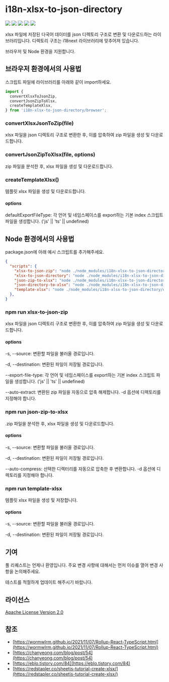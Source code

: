 # i18n-xlsx-to-json-directory

![](https://img.shields.io/npm/v/i18n-xlsx-to-json-directory)
![](https://img.shields.io/npm/l/i18n-xlsx-to-json-directory)
![](https://img.shields.io/npm/dt/i18n-xlsx-to-json-directory)
![](https://img.shields.io/github/contributors/snapperbay4453/i18n-xlsx-to-json-directory)
![](https://img.shields.io/github/last-commit/snapperbay4453/i18n-xlsx-to-json-directory)


xlsx 파일에 저장된 다국어 데이터를 json 디렉토리 구조로 변환 및 다운로드하는 라이브러리입니다. 디렉토리 구조는 i18next 라이브러리에 맞추어져 있습니다.

브라우저 및 Node 환경을 지원합니다.


## 브라우저 환경에서의 사용법

스크립트 파일에 라이브러리를 아래와 같이 import하세요.

```javascript
import {
  convertXlsxToJsonZip,
  convertJsonZipToXlsx,
  createTemplateXlsx,
} from 'i18n-xlsx-to-json-directory/browser';
```

### convertXlsxJsonToZip(file)

xlsx 파일을 json 디렉토리 구조로 변환한 후, 이를 압축하여 zip 파일을 생성 및 다운로드합니다.

### convertJsonZipToXlsx(file, options)

zip 파일을 분석한 후, xlsx 파일을 생성 및 다운로드합니다.

### createTemplateXlsx()

템플릿 xlsx 파일을 생성 및 다운로드합니다.

#### options

defaultExportFileType: 각 언어 및 네임스페이스를 export하는 기본 index 스크립트 파일을 생성합니다. ('js' || 'ts' || undefined)


## Node 환경에서의 사용법

package.json에 아래 예시 스크립트를 추가해주세요.

```json
{
  "scripts": {
    "xlsx-to-json-zip": "node ./node_modules/i18n-xlsx-to-json-directory/dist/node.cjs xlsx-to-json-zip -s ./i18n.xlsx -d ./i18n.zip --export-file-type js",
    "xlsx-to-json-directory": "node ./node_modules/i18n-xlsx-to-json-directory/dist/node.cjs xlsx-to-json-zip -s ./i18n.xlsx -d ./i18n --export-file-type ts --auto-extract",
    "json-zip-to-xlsx": "node ./node_modules/i18n-xlsx-to-json-directory/dist/node.cjs json-zip-to-xlsx -s ./i18n.zip -d ./i18n.xlsx",
    "json-directory-to-xlsx": "node ./node_modules/i18n-xlsx-to-json-directory/dist/node.cjs json-zip-to-xlsx -s ./i18n -d ./i18n.xlsx --auto-compress",
    "template-xlsx": "node ./node_modules/i18n-xlsx-to-json-directory/dist/node.cjs template-xlsx -d ./template_i18n.xlsx"
  },
}
```

### npm run xlsx-to-json-zip

xlsx 파일을 json 디렉토리 구조로 변환한 후, 이를 압축하여 zip 파일을 생성 및 다운로드합니다.

#### options

-s, --source: 변환할 파일을 불러올 경로입니다.

-d, --destination: 변환된 파일이 저장될 경로입니다.

--export-file-type: 각 언어 및 네임스페이스를 export하는 기본 index 스크립트 파일을 생성합니다. ('js' || 'ts' || undefined)

--auto-extract: 변환된 zip 파일을 자동으로 압축 해제합니다. -d 옵션에 디렉토리를 지정해야 합니다.

### npm run json-zip-to-xlsx

.zip 파일을 분석한 후, xlsx 파일을 생성 및 다운로드합니다.

#### options

-s, --source: 변환할 파일을 불러올 경로입니다.

-d, --destination: 변환된 파일이 저장될 경로입니다.

--auto-compress: 선택한 디렉터리를 자동으로 압축한 후 변환합니다. -d 옵션에 디렉토리를 지정해야 합니다.

### npm run template-xlsx

템플릿 xlsx 파일을 생성 및 저장합니다.

#### options

-s, --source: 변환할 파일을 불러올 경로입니다.

-d, --destination: 변환된 파일이 저장될 경로입니다.


## 기여

풀 리퀘스트는 언제나 환영입니다. 주요 변경 사항에 대해서는 먼저 이슈를 열어 변경 사항을 논의해주세요.

테스트를 적절하게 업데이트 해주시기 바랍니다.


## 라이선스

[Apache License Version 2.0](https://www.apache.org/licenses/LICENSE-2.0)


## 참조

* [https://wormwlrm.github.io/2021/11/07/Rollup-React-TypeScript.html](https://wormwlrm.github.io/2021/11/07/Rollup-React-TypeScript.html)
* [https://chanyeong.com/blog/post/54](https://chanyeong.com/blog/post/54)
* [https://eblo.tistory.com/84](https://eblo.tistory.com/84)
* [https://redstapler.co/sheetjs-tutorial-create-xlsx/](https://redstapler.co/sheetjs-tutorial-create-xlsx/)
